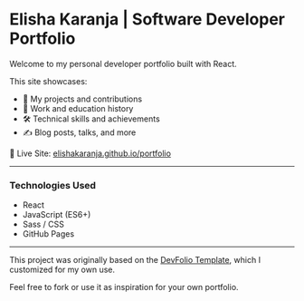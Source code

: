 # Elisha Karanja | Software Developer Portfolio

Welcome to my personal developer portfolio built with React.

This site showcases:
- 🔧 My projects and contributions
- 💼 Work and education history
- 🛠️ Technical skills and achievements
- ✍️ Blog posts, talks, and more

🚀 Live Site: [elishakaranja.github.io/portfolio](https://elishakaranja.github.io/portfolio)

---

### Technologies Used
- React
- JavaScript (ES6+)
- Sass / CSS
- GitHub Pages

---

This project was originally based on the [DevFolio Template](https://github.com/saadpasta/developerFolio), which I customized for my own use.

Feel free to fork or use it as inspiration for your own portfolio.

